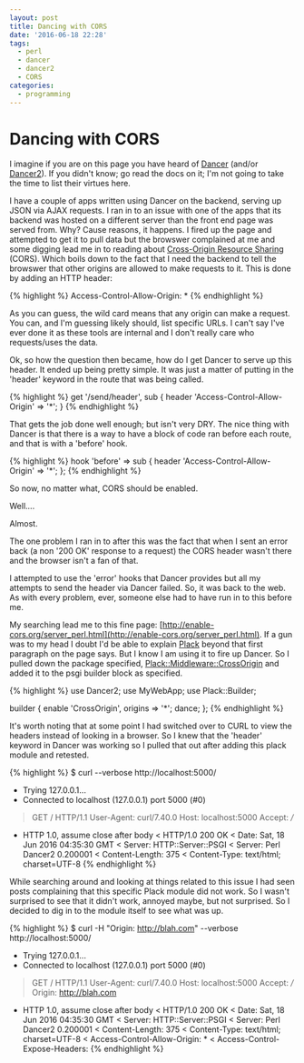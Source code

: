 ```yaml
---
layout: post
title: Dancing with CORS
date: '2016-06-18 22:28'
tags:
  - perl
  - dancer
  - dancer2
  - CORS
categories:
  - programming
---
```


# Dancing with CORS
I imagine if you are on this page you have heard of [Dancer](https://metacpan.org/pod/Dancer) (and/or [Dancer2](https://metacpan.org/pod/Dancer2)). If you didn't know; go read the docs on it; I'm not going to take the time to list their virtues here.

I have a couple of apps written using Dancer on the backend, serving up JSON via AJAX requests. I ran in to an issue with one of the apps that its backend was hosted on a different server than the front end page was served from. Why? Cause reasons, it happens. I fired up the page and attempted to get it to pull data but the browswer complained at me and some digging lead me in to reading about [Cross-Origin Resource Sharing](http://enable-cors.org/) (CORS). Which boils down to the fact that I need the backend to tell the browswer that other origins are allowed to make requests to it. This is done by adding an HTTP header:

{% highlight %}
Access-Control-Allow-Origin: *
{% endhighlight %}

As you can guess, the wild card means that any origin can make a request. You can, and I'm guessing likely should, list specific URLs. I can't say I've ever done it as these tools are internal and I don't really care who requests/uses the data.

Ok, so how the question then became, how do I get Dancer to serve up this header. It ended up being pretty simple. It was just a matter of putting in the 'header' keyword in the route that was being called.

{% highlight %}
get '/send/header', sub {
    header 'Access-Control-Allow-Origin' => '*';
}
{% endhighlight %}

That gets the job done well enough; but isn't very DRY. The nice thing with Dancer is that there is a way to have a block of code ran before each route, and that is with a 'before' hook.

{% highlight %}
hook 'before' => sub {
    header 'Access-Control-Allow-Origin' => '*';
};
{% endhighlight %}

So now, no matter what, CORS should be enabled.

Well....

Almost.

The one problem I ran in to after this was the fact that when I sent an error back (a non '200 OK' response to a request) the CORS header wasn't there and the browser isn't a fan of that.

I attempted to use the 'error' hooks that Dancer provides but all my attempts to send the header via Dancer failed. So, it was back to the web. As with every problem, ever, someone else had to have run in to this before me.

My searching lead me to this fine page: [http://enable-cors.org/server_perl.html](http://enable-cors.org/server_perl.html). If a gun was to my head I doubt I'd be able to explain [Plack](http://plackperl.org/) beyond that first paragraph on the page says. But I know I am using it to fire up Dancer. So I pulled down the package specified, [Plack::Middleware::CrossOrigin](https://metacpan.org/pod/Plack::Middleware::CrossOrigin) and added it to the psgi builder block as specified.

{% highlight %}
use Dancer2;
use MyWebApp;
use Plack::Builder;

builder {
    enable 'CrossOrigin', origins => '*';
    dance;
};
{% endhighlight %}

It's worth noting that at some point I had switched over to CURL to view the headers instead of looking in a browser. So I knew that the 'header' keyword in Dancer was working so I pulled that out after adding this plack module and retested.

{% highlight %}
$ curl --verbose http://localhost:5000/
*   Trying 127.0.0.1...
* Connected to localhost (127.0.0.1) port 5000 (#0)
> GET / HTTP/1.1
> User-Agent: curl/7.40.0
> Host: localhost:5000
> Accept: */*
>
* HTTP 1.0, assume close after body
< HTTP/1.0 200 OK
< Date: Sat, 18 Jun 2016 04:35:30 GMT
< Server: HTTP::Server::PSGI
< Server: Perl Dancer2 0.200001
< Content-Length: 375
< Content-Type: text/html; charset=UTF-8
{% endhighlight %}

While searching around and looking at things related to this issue I had seen posts complaining that this specific Plack module did not work. So I wasn't surprised to see that it didn't work, annoyed maybe, but not surprised. So I decided to dig in to the module itself to see what was up.

{% highlight %}
$ curl -H "Origin: http://blah.com" --verbose http://localhost:5000/
*   Trying 127.0.0.1...
* Connected to localhost (127.0.0.1) port 5000 (#0)
> GET / HTTP/1.1
> User-Agent: curl/7.40.0
> Host: localhost:5000
> Accept: */*
> Origin: http://blah.com
>
* HTTP 1.0, assume close after body
< HTTP/1.0 200 OK
< Date: Sat, 18 Jun 2016 04:35:30 GMT
< Server: HTTP::Server::PSGI
< Server: Perl Dancer2 0.200001
< Content-Length: 375
< Content-Type: text/html; charset=UTF-8
< Access-Control-Allow-Origin: *
< Access-Control-Expose-Headers:
{% endhighlight %}
